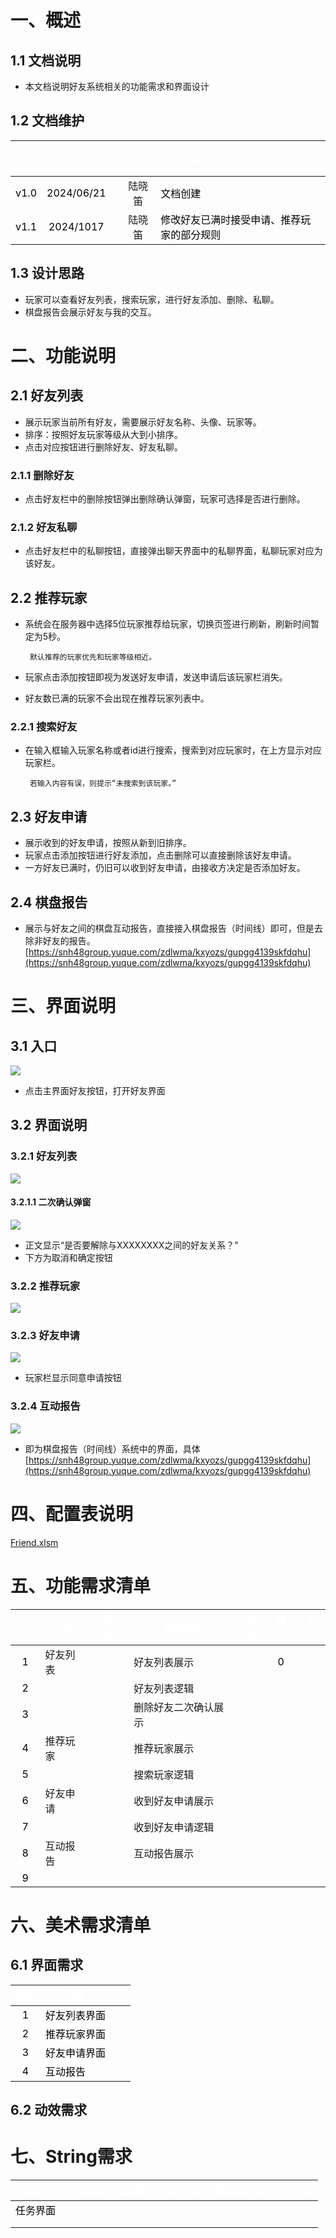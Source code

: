 # 一、概述
## 1.1 文档说明
+ 本文档说明好友系统相关的功能需求和界面设计

## 1.2 文档维护
| <font style="color:white;">版本</font> | <font style="color:white;">时间</font> | | <font style="color:white;">负责人</font> | <font style="color:white;">修改内容</font> |
| :---: | :---: | --- | :---: | :--- |
| <font style="color:black;">v1.0</font> | <font style="color:black;">2024/06/21</font> | | 陆晓笛 | <font style="color:black;">文档创建</font> |
| <font style="color:black;">v1.1</font> | <font style="color:black;">2024/1017</font> | | 陆晓笛 | <font style="color:black;">修改好友已满时接受申请、推荐玩家的部分规则</font> |


## 1.3 设计思路
+ 玩家可以查看好友列表，搜索玩家，进行好友添加、删除、私聊。
+ 棋盘报告会展示好友与我的交互。

# 二、功能说明
## 2.1 好友列表
+ 展示玩家当前所有好友，需要展示好友名称、头像、玩家等。
+ 排序：按照好友玩家等级从大到小排序。
+ 点击对应按钮进行删除好友、好友私聊。

### 2.1.1 删除好友
+ 点击好友栏中的删除按钮弹出删除确认弹窗，玩家可选择是否进行删除。

### 2.1.2 好友私聊
+ 点击好友栏中的私聊按钮，直接弹出聊天界面中的私聊界面，私聊玩家对应为该好友。

## 2.2 推荐玩家
+ 系统会在服务器中选择5位玩家推荐给玩家，切换页签进行刷新，刷新时间暂定为5秒。

       默认推荐的玩家优先和玩家等级相近。

+ 玩家点击添加按钮即视为发送好友申请，发送申请后该玩家栏消失。
+ 好友数已满的玩家不会出现在推荐玩家列表中。

### 2.2.1 搜索好友
+ 在输入框输入玩家名称或者id进行搜索，搜索到对应玩家时，在上方显示对应玩家栏。

       若输入内容有误，则提示“未搜索到该玩家。”

## 2.3 好友申请
+ 展示收到的好友申请，按照从新到旧排序。
+ 玩家点击添加按钮进行好友添加，点击删除可以直接删除该好友申请。
+ 一方好友已满时，仍旧可以收到好友申请，由接收方决定是否添加好友。

## 2.4 棋盘报告
+ 展示与好友之间的棋盘互动报告，直接接入棋盘报告（时间线）即可，但是去除非好友的报告。[https://snh48group.yuque.com/zdlwma/kxyozs/gupgg4139skfdqhu](https://snh48group.yuque.com/zdlwma/kxyozs/gupgg4139skfdqhu)

# 三、界面说明
## 3.1 入口
![](https://cdn.nlark.com/yuque/0/2024/png/43554293/1718966263653-e30398d1-2af5-4c60-bed0-b110bf5cf289.png)

+ 点击主界面好友按钮，打开好友界面

## 3.2 界面说明
### 3.2.1 好友列表
![](https://cdn.nlark.com/yuque/0/2024/png/43554293/1718966608073-deac50a8-aa92-4e37-9519-974047717f83.png)

#### 3.2.1.1 二次确认弹窗
![](https://cdn.nlark.com/yuque/0/2024/png/43554293/1718967149877-626d2c2b-1fea-4d31-ade7-c39cae5e840b.png)

+ 正文显示“是否要解除与XXXXXXXX之间的好友关系？”
+ 下方为取消和确定按钮

### 3.2.2 推荐玩家
![](https://cdn.nlark.com/yuque/0/2024/png/43554293/1718967016833-9f81750f-bb6d-4eef-a42c-56f6055daf09.png)

### 3.2.3 好友申请
![](https://cdn.nlark.com/yuque/0/2024/png/43554293/1718966999109-042c9315-6cce-4bfb-ab27-d0cde26b8f4b.png)

+ 玩家栏显示同意申请按钮

### 3.2.4 互动报告
![](https://cdn.nlark.com/yuque/0/2024/png/43554293/1718967079778-15b64c4b-9ad6-4053-9080-9ea197344d2f.png)

+ 即为棋盘报告（时间线）系统中的界面，具体[https://snh48group.yuque.com/zdlwma/kxyozs/gupgg4139skfdqhu](https://snh48group.yuque.com/zdlwma/kxyozs/gupgg4139skfdqhu)

# 四、配置表说明
[Friend.xlsm](https://snh48group.yuque.com/attachments/yuque/0/2024/xlsm/43554293/1718967257030-f69f66d5-7a6c-451c-9ad5-5f6d8c3ab1c1.xlsm)

# 五、功能需求清单
| **<font style="color:white;">序号</font>** | **<font style="color:white;">分类</font>** | **<font style="color:white;">优先级</font>** | **<font style="color:white;">需求描述</font>** | **<font style="color:white;">自检</font>** | **<font style="color:white;">确认</font>** | **<font style="color:white;">备注</font>** |
| :---: | --- | --- | --- | --- | :---: | :---: |
| <font style="color:black;">1</font> | 好友列表 |  | 好友列表展示 | <font style="color:black;"></font> | <font style="color:black;">0</font> | |
| <font style="color:black;">2</font> |  |  | 好友列表逻辑 | | | |
| <font style="color:black;">3</font> |  |  | 删除好友二次确认展示 |  | | |
| <font style="color:black;">4</font> | 推荐玩家 |  | 推荐玩家展示 | | | |
| <font style="color:black;">5</font> |  |  | 搜索玩家逻辑 | | | |
| <font style="color:black;">6</font> | 好友申请 |  | 收到好友申请展示 | | | |
| <font style="color:black;">7</font> |  |  | 收到好友申请逻辑 | | | |
| <font style="color:black;">8</font> | 互动报告 |  | 互动报告展示 | | | |
| <font style="color:black;">9</font> |  |  |  | | | |


# 六、美术需求清单
## 6.1 界面需求
| **<font style="color:white;">编号</font>** | **<font style="color:white;">界面</font>** | | |
| :---: | --- | --- | --- |
| <font style="color:black;">1</font> | <font style="color:black;">好友列表界面</font> | | |
| <font style="color:black;">2</font> | <font style="color:black;">推荐玩家界面</font> | | |
| <font style="color:black;">3</font> | <font style="color:black;">好友申请界面</font> | | |
| <font style="color:black;">4</font> | <font style="color:black;">互动报告</font> | | |


## 6.2 动效需求
# 七、String需求
| **<font style="color:white;">类别</font>** | **<font style="color:white;">目标操作</font>** | **<font style="color:white;">触发条件</font>** | **<font style="color:white;">提示形式</font>** | **<font style="color:white;">提示string</font>** | **<font style="color:white;">stringID</font>** |
| :---: | --- | --- | --- | --- | :---: |
| <font style="color:black;">任务界面</font> |  |  |  |  | |
| <font style="color:black;"></font> |  |  |  |  | |
| <font style="color:black;"></font> |  |  |  |  | |


